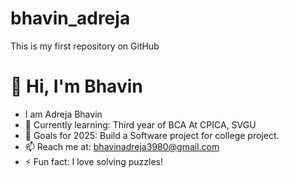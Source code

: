 # bhavin_adreja
This is my first repository on GitHub

# 👋 Hi, I'm Bhavin

- I am Adreja Bhavin
- 🌱 Currently learning: Third year of BCA At CPICA, SVGU 
- 🎯 Goals for 2025: Build a Software project for college project.
- 📫 Reach me at: bhavinadreja3980@gmail.com
- ⚡ Fun fact: I love solving puzzles!
